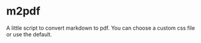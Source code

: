 # m2pdf
A little script to convert markdown to pdf. You can choose a custom css file or use the default.
